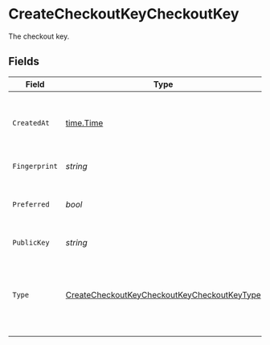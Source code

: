 # CreateCheckoutKeyCheckoutKey

The checkout key.


## Fields

| Field                                                                                                                 | Type                                                                                                                  | Required                                                                                                              | Description                                                                                                           | Example                                                                                                               |
| --------------------------------------------------------------------------------------------------------------------- | --------------------------------------------------------------------------------------------------------------------- | --------------------------------------------------------------------------------------------------------------------- | --------------------------------------------------------------------------------------------------------------------- | --------------------------------------------------------------------------------------------------------------------- |
| `CreatedAt`                                                                                                           | [time.Time](https://pkg.go.dev/time#Time)                                                                             | :heavy_check_mark:                                                                                                    | The date and time the checkout key was created.                                                                       | 2015-09-21T17:29:21.042Z                                                                                              |
| `Fingerprint`                                                                                                         | *string*                                                                                                              | :heavy_check_mark:                                                                                                    | An SSH key fingerprint.                                                                                               | c9:0b:1c:4f:d5:65:56:b9:ad:88:f9:81:2b:37:74:2f                                                                       |
| `Preferred`                                                                                                           | *bool*                                                                                                                | :heavy_check_mark:                                                                                                    | A boolean value that indicates if this key is preferred.                                                              | true                                                                                                                  |
| `PublicKey`                                                                                                           | *string*                                                                                                              | :heavy_check_mark:                                                                                                    | A public SSH key.                                                                                                     | ssh-rsa ...                                                                                                           |
| `Type`                                                                                                                | [CreateCheckoutKeyCheckoutKeyCheckoutKeyType](../../models/operations/createcheckoutkeycheckoutkeycheckoutkeytype.md) | :heavy_check_mark:                                                                                                    | The type of checkout key. This may be either `deploy-key` or `github-user-key`.                                       | deploy-key                                                                                                            |